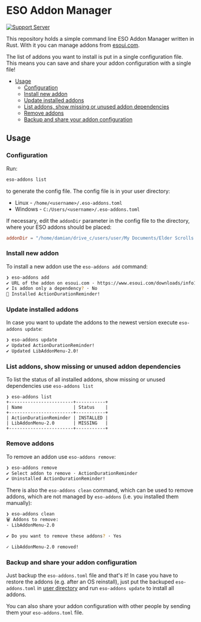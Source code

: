 # ESO Addon Manager

[![Support Server](https://img.shields.io/discord/788487566310899722.svg?label=Discord&logo=Discord&colorB=7289da&style=for-the-badge)](https://discord.gg/B3ZGrcne)

This repository holds a simple command line ESO Addon Manager written in Rust. With it you can manage addons from [esoui.com](https://www.esoui.com/).

The list of addons you want to install is put in a single configuration file. This means you can save and share your addon configuration with a single file!

<!-- toc -->

- [Usage](#usage)
    * [Configuration](#configuration)
    * [Install new addon](#install-new-addon)
    * [Update installed addons](#update-installed-addons)
    * [List addons, show missing or unused addon dependencies](#list-addons-show-missing-or-unused-addon-dependencies)
    * [Remove addons](#remove-addons)
    * [Backup and share your addon configuration](#backup-and-share-your-addon-configuration)

<!-- tocstop -->

## Usage

<script id="asciicast-431685" src="https://asciinema.org/a/431685.js" async></script>

### Configuration

Run:

```bash
eso-addons list
```

to generate the config file. The config file is in your user directory:
- Linux - `/home/<username>/.eso-addons.toml`
- Windows - `C:/Users/<username>/.eso-addons.toml`

If necessary, edit the `addonDir` parameter in the config file to the directory, where your ESO addons should be placed:
```toml
addonDir = "/home/damian/drive_c/users/user/My Documents/Elder Scrolls Online/live/AddOns" # edit this, if needed
```

### Install new addon

To install a new addon use the `eso-addons add` command:
```bash
❯ eso-addons add
✔ URL of the addon on esoui.com · https://www.esoui.com/downloads/info1536-ActionDurationReminder.html
✔ Is addon only a dependency? · No
🎊 Installed ActionDurationReminder!
```

### Update installed addons

In case you want to update the addons to the newest version execute `eso-addons update`:
```bash
❯ eso-addons update
✔ Updated ActionDurationReminder!
✔ Updated LibAddonMenu-2.0!
```

### List addons, show missing or unused addon dependencies

To list the status of all installed addons, show missing or unused dependencies use `eso-addons list`
```
❯ eso-addons list
+------------------------+-----------+
| Name                   | Status    |
+------------------------+-----------+
| ActionDurationReminder | INSTALLED |
| LibAddonMenu-2.0       | MISSING   |
+------------------------+-----------+
```

### Remove addons

To remove an addon use `eso-addons remove`:
```bash
❯ eso-addons remove
✔ Select addon to remove · ActionDurationReminder
✔ Uninstalled ActionDurationReminder!
```

There is also the `eso-addons clean` command, which can be used to remove addons, which are not managed by `eso-addons` (i.e. you installed them manually):
```bash
❯ eso-addons clean
🗑 Addons to remove:
- LibAddonMenu-2.0

✔ Do you want to remove these addons? · Yes

✓ LibAddonMenu-2.0 removed!
```

### Backup and share your addon configuration

Just backup the `eso-addons.toml` file and that's it! In case you have to restore the addons (e.g. after an OS reinstall), just put the backuped `eso-addons.toml` in [user directory](#configuration) and run `eso-addons update` to install all addons.

You can also share your addon configuration with other people by sending them your `eso-addons.toml` file.
